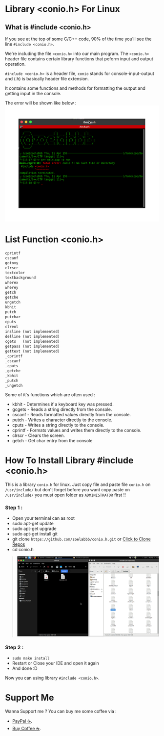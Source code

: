 # Library <conio.h> For Linux

## What is #include <conio.h>

If you see at the top of some C/C++ code, 90% of the time you'll see the line `#include <conio.h>`.

We're including the file `<conio.h>` into our main program. The `<conio.h>` header file contains certain library functions that peform input and output operation.

`#include <conio.h>` is a header file, `conio` stands for console-input-output and (.h) is basically header file extension.

It contains some functions and methods for formatting the output and getting input in the console.

The error will be shown like below :
![conio h fatal error](docs/fatalerror.png)

# List Function <conio.h>

    cprintf
    cscanf
    gotoxy
    clrscr
    textcolor
    textbackground
    wherex
    wherey
    getch
    getche
    ungetch
    kbhit
    putch
    putchar
    cputs
    clreol
    insline (not implemented)
    delline (not implemented)
    cgets   (not implemented)
    getpass (not implemented)
    gettext (not implemented)
    _cprintf
    _cscanf
    _cputs
    _getche
    _kbhit
    _putch
    _ungetch

Some of it's functions which are often used :

- kbhit - Determines if a keyboard key was pressed.
- gcgets - Reads a string directly from the console.
- cscanf - Reads formatted values directly from the console.
- putch - Writes a character directly to the console.
- cputs - Writes a string directly to the console.
- cprintf - Formats values and writes them directly to the console.
- clrscr - Clears the screen.
- getch - Get char entry from the console

# How To Install Library #include <conio.h>

This is a library `conio.h` for linux. Just copy file and paste file `conio.h` on `/usr/include/` but don't forget before you want copy paste on `/usr/include/` you must open folder as `ADMINISTRATOR` first !!

### Step 1 :

- Open your terminal can as root
- sudo apt-get update
- sudo apt-get upgrade
- sudo apt-get install git
- git clone `https://github.com/zoelabbb/conio.h.git` or [Click to Clone Repos](https://github.com/zoelabbb/conio.h.git)
- cd conio.h

> ![Copy & Paste](docs/Copy%20%26%20Paste.png)

### Step 2 :
- `sudo make install`
- Restart or Close your IDE and open it again
- And done :D

Now you can using library `#include <conio.h>`.

# Support Me

Wanna Support me ? You can buy me some coffee via :

- [PayPal :coffee:](https://www.paypal.com/paypalme/haialipp).
- [Buy Coffee :coffee:](https://www.buymeacoffee.com/ikoo).
